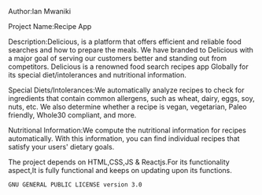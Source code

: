Author:Ian Mwaniki

Project Name:Recipe App

Description:Delicious, is a platform that offers efficient and reliable food searches and how to prepare the meals. We have branded to Delicious with a major goal of serving our customers better and standing out from competitors. Delicious is a renowned food search recipes app Globally for its special diet/intolerances and nutritional information.

Special Diets/Intolerances:We automatically analyze recipes to check for ingredients that contain common allergens, such as wheat, dairy, eggs, soy, nuts, etc. We also determine whether a recipe is vegan, vegetarian, Paleo friendly, Whole30 compliant, and more.

Nutritional Information:We compute the nutritional information for recipes automatically. With this information, you can find individual recipes that satisfy your users' dietary goals.



The project depends on HTML,CSS,JS & Reactjs.For its functionality aspect,It is fully functional and keeps on updating upon its functions.

    GNU GENERAL PUBLIC LICENSE version 3.0